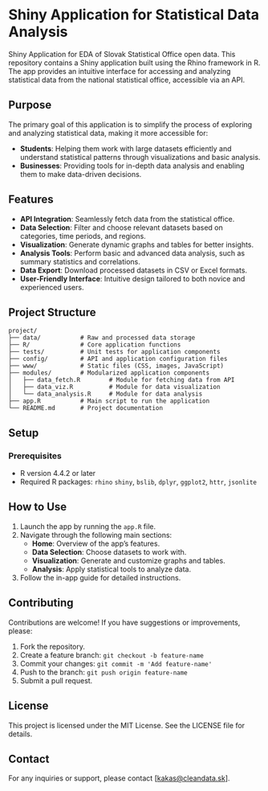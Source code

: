 # Shiny Application for Statistical Data Analysis

Shiny Application for EDA of Slovak Statistical Office open data.
This repository contains a Shiny application built using the Rhino framework in R. The app provides an intuitive interface for accessing and analyzing statistical data from the national statistical office, accessible via an API.

## Purpose
The primary goal of this application is to simplify the process of exploring and analyzing statistical data, making it more accessible for:

- **Students**: Helping them work with large datasets efficiently and understand statistical patterns through visualizations and basic analysis.
- **Businesses**: Providing tools for in-depth data analysis and enabling them to make data-driven decisions.

## Features
- **API Integration**: Seamlessly fetch data from the statistical office.
- **Data Selection**: Filter and choose relevant datasets based on categories, time periods, and regions.
- **Visualization**: Generate dynamic graphs and tables for better insights.
- **Analysis Tools**: Perform basic and advanced data analysis, such as summary statistics and correlations.
- **Data Export**: Download processed datasets in CSV or Excel formats.
- **User-Friendly Interface**: Intuitive design tailored to both novice and experienced users.

## Project Structure
```
project/
├── data/           # Raw and processed data storage
├── R/              # Core application functions
├── tests/          # Unit tests for application components
├── config/         # API and application configuration files
├── www/            # Static files (CSS, images, JavaScript)
├── modules/        # Modularized application components
│   ├── data_fetch.R        # Module for fetching data from API
│   ├── data_viz.R          # Module for data visualization
│   └── data_analysis.R     # Module for data analysis
├── app.R           # Main script to run the application
└── README.md       # Project documentation
```

## Setup
### Prerequisites
- R version 4.4.2 or later
- Required R packages: `rhino` `shiny`, `bslib`, `dplyr`, `ggplot2`, `httr`, `jsonlite`

## How to Use
1. Launch the app by running the `app.R` file.
2. Navigate through the following main sections:
   - **Home**: Overview of the app’s features.
   - **Data Selection**: Choose datasets to work with.
   - **Visualization**: Generate and customize graphs and tables.
   - **Analysis**: Apply statistical tools to analyze data.
3. Follow the in-app guide for detailed instructions.

## Contributing
Contributions are welcome! If you have suggestions or improvements, please:
1. Fork the repository.
2. Create a feature branch: `git checkout -b feature-name`
3. Commit your changes: `git commit -m 'Add feature-name'`
4. Push to the branch: `git push origin feature-name`
5. Submit a pull request.

## License
This project is licensed under the MIT License. See the LICENSE file for details.

## Contact
For any inquiries or support, please contact [kakas@cleandata.sk].
